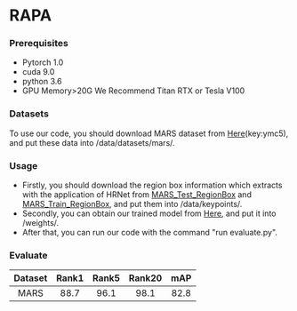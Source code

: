 # RAPA

### Prerequisites
* Pytorch 1.0
* cuda 9.0
* python 3.6
* GPU Memory>20G We Recommend Titan RTX or Tesla V100

### Datasets
To use our code, you should download MARS dataset from [Here](https://pan.baidu.com/s/1XKBdY8437O79FnjWvkjusw)(key:ymc5), and put these data into /data/datasets/mars/.

### Usage
* Firstly, you should download the region box information which extracts with the application of HRNet from [MARS_Test_RegionBox](https://drive.google.com/file/d/1OTcEfFHUI-nkMU8l5ZGqN4hDol6exmgD/view?usp=sharing) and [MARS_Train_RegionBox](https://drive.google.com/file/d/1wk-P7fTW7sJpWLMmqlYkgJGT2X9H2fWP/view?usp=sharing), and put them into /data/keypoints/.
* Secondly, you can obtain our trained model from [Here](https://drive.google.com/file/d/1qpJKPgPLyHriiNfBoJGRDbVGcOqAxhBo/view?usp=sharing), and put it into /weights/.
* After that, you can run our code with the command "run evaluate.py".

### Evaluate
| Dataset | Rank1 | Rank5 | Rank20 |mAP|
| :------: | :------: | :------: | :------: | :------: |
| MARS | 88.7 | 96.1 | 98.1 | 82.8 |

 

